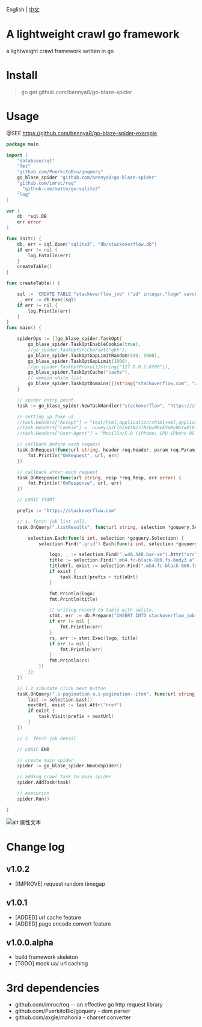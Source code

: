 English | [中文](/README.md)

# A lightweight crawl go framework

a lightweight crawl framework written in go


# Install

> go get github.com/bennya8/go-blaze-spider

# Usage

@SEE https://github.com/bennya8/go-blaze-spider-example

```go
package main

import (
	"database/sql"
	"fmt"
	"github.com/PuerkitoBio/goquery"
	go_blase_spider "github.com/bennya8/go-blaze-spider"
	"github.com/imroc/req"
	_ "github.com/mattn/go-sqlite3"
	"log"
)

var (
	db  *sql.DB
	err error
)

func init() {
	db, err = sql.Open("sqlite3", "db/stackoverflow.db")
	if err != nil {
		log.Fatalln(err)
	}
	createTable()
}

func createTable() {

	sql := `CREATE TABLE "stackoverflow_job" ("id" integer,"logo" varchar,"title" varchar,"firm" varchar,"summary" text, PRIMARY KEY (id))`
	_, err := db.Exec(sql)
	if err != nil {
		log.Println(err)
	}
}
func main() {

	spiderOps := []go_blase_spider.TaskOpt{
		go_blase_spider.TaskOptEnableCookie(true),
		//go_spider.TaskOptSrcCharset("gbk"),
		go_blase_spider.TaskOptGapLimitRandom(500, 5000),
		go_blase_spider.TaskOptGapLimit(1000),
		//go_spider.TaskOptProxy([]string{"127.0.0.1:8700"}),
		go_blase_spider.TaskOptCache("cache"),
		// domain white list
		go_blase_spider.TaskOptDomains([]string{"stackoverflow.com", "www.stackoverflow.com"}),
	}

	// spider entry point
	task := go_blase_spider.NewTaskHandler("stackoverflow", "https://stackoverflow.com/jobs", spiderOps...)

	// setting up fake ua
	//task.Headers["Accept"] = "text/html,application/xhtml+xml,application/xml;q=0.9,image/avif,image/webp,image/apng,*/*;q=0.8,application/signed-exchange;v=b3;q=0.9"
	//task.Headers["Cookie"] = `uu=eyJpZCI6InV1N2JlNzkwMDVkYmMyNGYwOTk3ZDMiLCJwcmVmZXJlbmNlcyI6eyJmaW5kX2luY2x1ZGVfYWR1bHQiOmZhbHNlfX0=; adblk=adblk_no; session-id=131-6048916-9533330; session-id-time=2252674724; csm-hit=tb:X3AS0B8X80FQBMSJNNAZ+s-X3AS0B8X80FQBMSJNNAZ|1621954740210&t:1621954740210&adb:adblk_no`
	//task.Headers["User-Agent"] = "Mozilla/5.0 (iPhone; CPU iPhone OS 13_2_3 like Mac OS X) AppleWebKit/605.1.15 (KHTML, like Gecko) Version/13.0.3 Mobile/15E148 Safari/604.1"

	// callback before each request
	task.OnRequest(func(url string, header req.Header, param req.Param, err error) {
		fmt.Println("OnRequest", url, err)
	})

	// callback after each request
	task.OnResponse(func(url string, resp *req.Resp, err error) {
		fmt.Println("OnResponse", url, err)
	})

	// LOGIC START

	prefix := "https://stackoverflow.com"

	// 1. fetch job list cell.
	task.OnQuery(".listResults", func(url string, selection *goquery.Selection) {

		selection.Each(func(i int, selection *goquery.Selection) {
			selection.Find(".grid").Each(func(i int, selection *goquery.Selection) {

				logo, _ := selection.Find(".w48.h48.bar-sm").Attr("src")
				title := selection.Find(".mb4.fc-black-800.fs-body3 a").Text()
				titleUrl, exist := selection.Find(".mb4.fc-black-800.fs-body3 a").Attr("href")
				if exist {
					task.Visit(prefix + titleUrl)
				}

				fmt.Println(logo)
				fmt.Println(title)

				// writing record to table with sqlite.
				stmt, err := db.Prepare("INSERT INTO stackoverflow_job(logo, title) values (?,?)")
				if err != nil {
					fmt.Println(err)
				}
				rs, err := stmt.Exec(logo, title)
				if err != nil {
					fmt.Println(err)
				}
				fmt.Println(rs)
			})
		})
	})

	// 1.2 simulate click next button
	task.OnQuery(".s-pagination a.s-pagination--item", func(url string, selection *goquery.Selection) {
		last := selection.Last()
		nextUrl, exist := last.Attr("href")
		if exist {
			task.Visit(prefix + nextUrl)
		}
	})

	// 2. fetch job detail

	// LOGIC END

	// create main spider
	spider := go_blase_spider.NewGoSpider()

	// adding crawl task to main spider
	spider.AddTask(task)

	// execution
	spider.Run()

}

```

![alt 属性文本](https://github.com/bennya8/go-blaze-spider-example/blob/master/screenshot/WX20210525-233428.png)

# Change log

## v1.0.2

* [IMPROVE] request random timegap

## v1.0.1

* [ADDED] url cache feature
* [ADDED] page encode convert feature

## v1.0.0.alpha

* build framework skeleton
* [TODO] mock ua/ url caching

# 3rd dependencies

- github.com/imroc/req -- an effective go http request library
- github.com/PuerkitoBio/goquery - dom parser
- github.com/axgle/mahonia - charset converter


